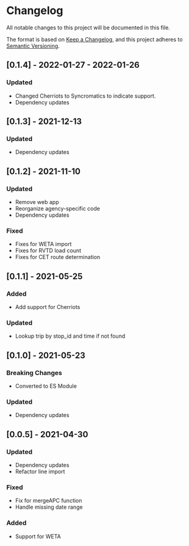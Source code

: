 # Changelog
All notable changes to this project will be documented in this file.

The format is based on [Keep a Changelog](https://keepachangelog.com/en/1.0.0/),
and this project adheres to [Semantic Versioning](https://semver.org/spec/v2.0.0.html).

## [0.1.4] - 2022-01-27 - 2022-01-26

### Updated 
- Changed Cherriots to Syncromatics to indicate support.
- Dependency updates

## [0.1.3] - 2021-12-13
### Updated
- Dependency updates

## [0.1.2] - 2021-11-10
### Updated
- Remove web app
- Reorganize agency-specific code
- Dependency updates
### Fixed
- Fixes for WETA import
- Fixes for RVTD load count
- Fixes for CET route determination

## [0.1.1] - 2021-05-25
### Added
- Add support for Cherriots
### Updated
- Lookup trip by stop_id and time if not found

## [0.1.0] - 2021-05-23
### Breaking Changes
- Converted to ES Module
### Updated
- Dependency updates

## [0.0.5] - 2021-04-30
### Updated
- Dependency updates
- Refactor line import
### Fixed
- Fix for mergeAPC function
- Handle missing date range
### Added
- Support for WETA
